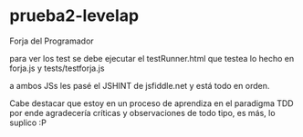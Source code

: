prueba2-levelap
===============

Forja del Programador

para ver los test se debe ejecutar el testRunner.html
que testea lo hecho en forja.js y tests/testforja.js 

a ambos JSs les pasé el JSHINT de jsfiddle.net y está todo en orden.

Cabe destacar que estoy en un proceso de aprendiza en el paradigma TDD por ende agradecería críticas y observaciones de todo tipo, es más, lo suplico :P

